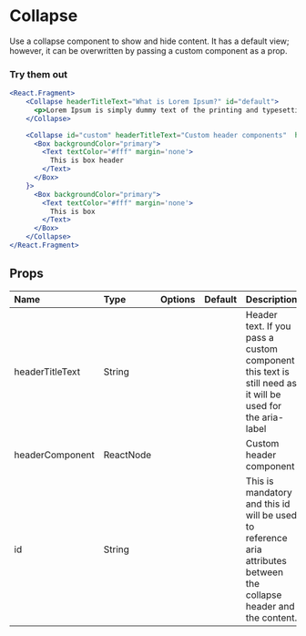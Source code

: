 # Collapse

Use a collapse component to show and hide content. It has a default view; however, it can be overwritten by passing a custom component as a prop.

### Try them out

```.jsx
<React.Fragment>
    <Collapse headerTitleText="What is Lorem Ipsum?" id="default">
      <p>Lorem Ipsum is simply dummy text of the printing and typesetting industry. Lorem Ipsum has been the industry's standard dummy text ever since the 1500s, when an unknown printer took a galley of type and scrambled it to make a type specimen book. It has survived not only five centuries, but also the leap into electronic typesetting, remaining essentially unchanged. It was popularised in the 1960s with the release of Letraset sheets containing Lorem Ipsum passages, and more recently with desktop publishing software like Aldus PageMaker including versions of Lorem Ipsum.</p>
    </Collapse>

    <Collapse id="custom" headerTitleText="Custom header components"  headerComponent={
      <Box backgroundColor="primary">
        <Text textColor="#fff" margin='none'>
          This is box header
        </Text>
      </Box>
    }>
      <Box backgroundColor="primary">
        <Text textColor="#fff" margin='none'>
          This is box
        </Text>
      </Box>
    </Collapse>
</React.Fragment>
```

## Props

| Name            | Type      | Options | Default | Description                                                                                                          |
| :-------------- | :-------- | :-----: | :------ | :------------------------------------------------------------------------------------------------------------------- |
| headerTitleText | String    |         |         | Header text. If you pass a custom component this text is still need as it will be used for the aria-label            |
| headerComponent | ReactNode |         |         | Custom header component                                                                                              |
| id              | String    |         |         | This is mandatory and this id will be used to reference aria attributes between the collapse header and the content. |
